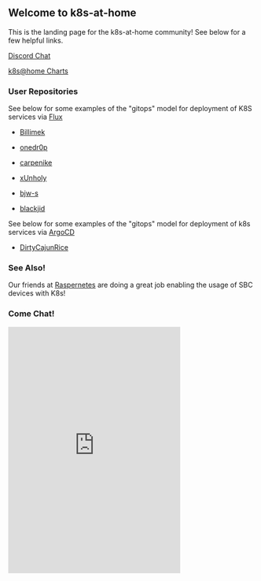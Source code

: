 ## Welcome to k8s-at-home

This is the landing page for the k8s-at-home community! See below for a few helpful links.

[Discord Chat](https://discord.gg/Yv2gzFy) 

[k8s@home Charts](https://github.com/k8s-at-home/charts)

### User Repositories

See below for some examples of the "gitops" model for deployment of K8S services via [Flux](https://fluxcd.io/)

- [Billimek](https://github.com/billimek/k8s-gitops)

- [onedr0p](https://github.com/onedr0p/k3s-gitops) 

- [carpenike](https://github.com/carpenike/k8s-gitops) 

- [xUnholy](https://github.com/raspbernetes/k8s-gitops/)

- [bjw-s](https://github.com/bjw-s/k8s-gitops/) 

- [blackjid](https://github.com/blackjid/k8s-gitops/) 

See below for some examples of the "gitops" model for deployment of k8s services via [ArgoCD](https://argoproj.github.io/argo-cd/)

- [DirtyCajunRice](https://github.com/DirtyCajunRice/GitOps-Argo-CD)

### See Also!

Our friends at [Raspernetes](https://raspbernetes.github.io/) are doing a great job enabling the usage of SBC devices with K8s!

### Come Chat!

<iframe src="https://discord.com/widget?id=673534664354430999&theme=dark" width="350" height="500" allowtransparency="true" frameborder="0" sandbox="allow-popups allow-popups-to-escape-sandbox allow-same-origin allow-scripts"></iframe>
